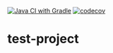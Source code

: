[![Java CI with Gradle](https://github.com/3UN0/test-project/actions/workflows/CI.yml/badge.svg)](https://github.com/3UN0/test-project/actions/workflows/CI.yml)
[![codecov](https://codecov.io/gh/3UN0/test-project/branch/master/graph/badge.svg?token=ZVJAFJYXT8)](https://codecov.io/gh/3UN0/test-project)

# test-project
